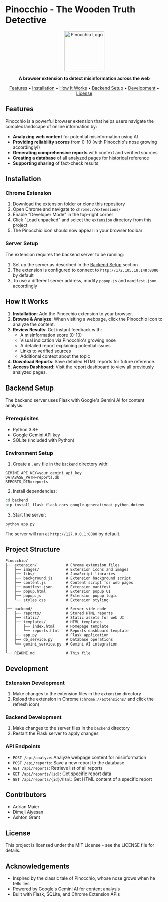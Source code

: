 # Pinocchio - The Wooden Truth Detective

<p align="center">
  <img src="extension/images/pinocchio-128.png" alt="Pinocchio Logo" width="128" height="128">
</p>

<p align="center">
  <strong>A browser extension to detect misinformation across the web</strong>
</p>

<p align="center">
  <a href="#features">Features</a> •
  <a href="#installation">Installation</a> •
  <a href="#how-it-works">How It Works</a> •
  <a href="#backend-setup">Backend Setup</a> •
  <a href="#development">Development</a> •
  <a href="#license">License</a>
</p>

## Features

Pinocchio is a powerful browser extension that helps users navigate the complex landscape of online information by:

- **Analyzing web content** for potential misinformation using AI
- **Providing reliability scores** from 0-10 (with Pinocchio's nose growing accordingly!)
- **Generating comprehensive reports** with context and verified sources
- **Creating a database** of all analyzed pages for historical reference
- **Supporting sharing** of fact-check results

## Installation

### Chrome Extension

1. Download the extension folder or clone this repository
2. Open Chrome and navigate to `chrome://extensions/`
3. Enable "Developer Mode" in the top-right corner
4. Click "Load unpacked" and select the `extension` directory from this project
5. The Pinocchio icon should now appear in your browser toolbar

### Server Setup

The extension requires the backend server to be running:

1. Set up the server as described in the [Backend Setup](#backend-setup) section
2. The extension is configured to connect to `http://172.105.18.148:8080` by default
3. To use a different server address, modify `popup.js` and `manifest.json` accordingly

## How It Works

1. **Installation**: Add the Pinocchio extension to your browser.
2. **Browse & Analyze**: When visiting a webpage, click the Pinocchio icon to analyze the content.
3. **Review Results**: Get instant feedback with:
   - A misinformation score (0-10)
   - Visual indication via Pinocchio's growing nose
   - A detailed report explaining potential issues
   - Links to verified sources
   - Additional context about the topic
4. **Download Reports**: Save detailed HTML reports for future reference.
5. **Access Dashboard**: Visit the report dashboard to view all previously analyzed pages.

## Backend Setup

The backend server uses Flask with Google's Gemini AI for content analysis:

### Prerequisites

- Python 3.8+
- Google Gemini API key
- SQLite (included with Python)

### Environment Setup

1. Create a `.env` file in the `backend` directory with:

```
GEMINI_API_KEY=your_gemini_api_key
DATABASE_PATH=reports.db
REPORTS_DIR=reports
```

2. Install dependencies:

```bash
cd backend
pip install flask flask-cors google-generativeai python-dotenv
```

3. Start the server:

```bash
python app.py
```

The server will run at `http://127.0.0.1:8080` by default.

## Project Structure

```
Pinocchio/
├── extension/             # Chrome extension files
│   ├── images/            # Extension icons and images
│   ├── libs/              # JavaScript libraries
│   ├── background.js      # Extension background script
│   ├── content.js         # Content script for web pages
│   ├── manifest.json      # Extension manifest
│   ├── popup.html         # Extension popup UI
│   ├── popup.js           # Extension popup logic
│   └── styles.css         # Extension styling
│
├── backend/               # Server-side code
│   ├── reports/           # Stored HTML reports
│   ├── static/            # Static assets for web UI
│   ├── templates/         # HTML templates
│   │   ├── index.html     # Homepage template
│   │   └── reports.html   # Reports dashboard template
│   ├── app.py             # Flask application
│   ├── db_service.py      # Database operations
│   └── gemini_service.py  # Gemini AI integration
│
└── README.md              # This file
```

## Development

### Extension Development

1. Make changes to the extension files in the `extension` directory
2. Reload the extension in Chrome (`chrome://extensions/` and click the refresh icon)

### Backend Development

1. Make changes to the server files in the `backend` directory
2. Restart the Flask server to apply changes

### API Endpoints

- `POST /api/analyze`: Analyze webpage content for misinformation
- `POST /api/reports`: Save a new report to the database
- `GET /api/reports`: Retrieve list of all reports
- `GET /api/reports/{id}`: Get specific report data
- `GET /api/reports/{id}/html`: Get HTML content of a specific report

## Contributors

- Adrian Maier
- Dimeji Aiyesan
- Ashton Grant

## License

This project is licensed under the MIT License - see the LICENSE file for details.

## Acknowledgements

- Inspired by the classic tale of Pinocchio, whose nose grows when he tells lies
- Powered by Google's Gemini AI for content analysis
- Built with Flask, SQLite, and Chrome Extension APIs
